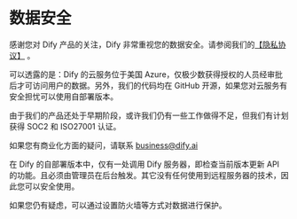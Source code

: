 # 数据安全

感谢您对 Dify 产品的关注，Dify 非常重视您的数据安全。请参阅我们的[【隐私协议】](https://docs.dify.ai/v/zh-hans/user-agreement/privacy-policy) 。

可以透露的是：Dify 的云服务位于美国 Azure，仅极少数获得授权的人员经审批后才可访问用户的数据。另外，我们的代码均在 GitHub 开源，如果您对云服务有安全担忧可以使用自部署版本。

由于我们的产品还处于早期阶段，或许我们仍有一些工作做得不足，但我们有计划获得 SOC2 和 ISO27001 认证。

如果您有商业化方面的疑问，请联系 business@dify.ai

在 Dify 的自部署版本中，仅有一处调用 Dify 服务器，即检查当前版本更新 API 的功能。且必须由管理员在后台触发。其它没有任何使用到远程服务器的技术，因此您可以安全使用。

如果您仍有疑虑，可以通过设置防火墙等方式对数据进行保护。
